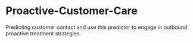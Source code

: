 # Proactive-Customer-Care
Predicting customer contact and use this predictor to engage in outbound proactive treatment strategies.
